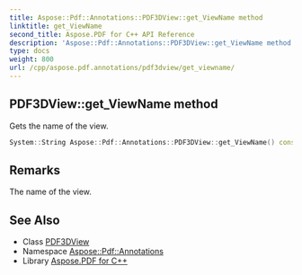 ```yaml
---
title: Aspose::Pdf::Annotations::PDF3DView::get_ViewName method
linktitle: get_ViewName
second_title: Aspose.PDF for C++ API Reference
description: 'Aspose::Pdf::Annotations::PDF3DView::get_ViewName method. Gets the name of the view in C++.'
type: docs
weight: 800
url: /cpp/aspose.pdf.annotations/pdf3dview/get_viewname/
---
```

## PDF3DView::get_ViewName method


Gets the name of the view.

```cpp
System::String Aspose::Pdf::Annotations::PDF3DView::get_ViewName() const
```

## Remarks


The name of the view.
## See Also

* Class [PDF3DView](../)
* Namespace [Aspose::Pdf::Annotations](../../)
* Library [Aspose.PDF for C++](../../../)
